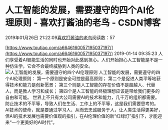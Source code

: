 
# 人工智能的发展，需要遵守的四个AI伦理原则 - 喜欢打酱油的老鸟 - CSDN博客


2019年01月26日 21:22:09[喜欢打酱油的老鸟](https://me.csdn.net/weixin_42137700)阅读数：57


[https://www.toutiao.com/a6646160057195037197/](https://www.toutiao.com/a6646160057195037197/)
2019-01-14 09:35:23
人们享受着AI智能生活的同时也开始对此感到担心。人们开始担心人工智能是不是一种仿生学，它会不会最终威胁到人类的安全。
![人工智能的发展，需要遵守的四个AI伦理原则](http://p3.pstatp.com/large/pgc-image/5b34dc4b4bc540228edad4623d1967e3)
人工智能的发展，需要遵守的四个AI伦理原则：
第一个原则是安全可控是最高原则；
第二个是促进人类平等地获得技术和能力是创新愿景；
第三个则是人工智能的存在价值不是超越人、代替人，而是教人学习和成长；
第四个是人工智能的终极理想应该是带给我们更多的自由和可能。
世界上不只有大公司需要AI的技术和能力，几千万的组织都需要。防止技术的不平等，导致人们在生活、工作上的不平等，这是我们需要思考的。
AI技术的使命，就是要通过学习人、从而去忠诚服务于人，让人类生活得更美好，但AI的技术发展也需要价值观的指引，在AI伦理价值的新“红绿灯”指引下，才能迎来“一个更美好的AI时代”。

